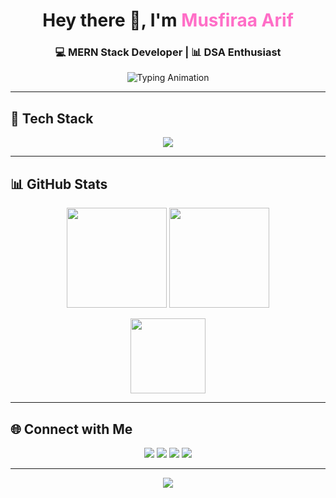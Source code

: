 <!-- Animated Header -->
<h1 align="center">
  Hey there 👋, I'm <span style="color:#ff6ec7">Musfiraa Arif</span>
</h1>
<h3 align="center">💻 MERN Stack Developer | 📊 DSA Enthusiast </h3>

<!-- Typing animation -->
<p align="center">
  <img src="https://readme-typing-svg.demolab.com?font=Fira+Code&weight=500&pause=1000&color=FF6EC7&center=true&vCenter=true&width=600&lines=Full-stack+developer+%F0%9F%92%BB;UI%2FUX+designer+%F0%9F%96%A5;Open-source+contributor+%F0%9F%8C%90;Always+learning+new+things+%F0%9F%93%96" alt="Typing Animation" />
</p>

---

## 🚀 Tech Stack  
<p align="center">
  <img src="https://skillicons.dev/icons?i=js,react,nodejs,express,mongodb,cpp,python,mysql,html,css,figma,docker,git" />
</p>

---

## 📊 GitHub Stats  

<p align="center">
  <img src="https://github-readme-stats.vercel.app/api?username=Mooosiee&show_icons=true&theme=radical" height="160" />
  <img src="https://github-readme-streak-stats.herokuapp.com/?user=Mooosiee&theme=radical" height="160" />
</p>

<p align="center">
  <img src="https://github-readme-stats.vercel.app/api/top-langs/?username=Mooosiee&layout=compact&theme=radical" height="120" />
</p>

---

## 🌐 Connect with Me  

<p align="center">
  <a href="https://www.linkedin.com/in/musfiraa-arif-8573a728b"><img src="https://img.shields.io/badge/-LinkedIn-%230077B5?style=flat&logo=linkedin&logoColor=white" /></a>
  <a href="mailto:musfiraaarif12@gmail.com"><img src="https://img.shields.io/badge/-Email-red?style=flat&logo=gmail&logoColor=white" /></a>
  <a href="https://leetcode.com/u/musfiraa/"><img src="https://img.shields.io/badge/-LeetCode-FFA116?style=flat&logo=leetcode&logoColor=white" /></a>
  <a href="https://github.com/Mooosiee"><img src="https://img.shields.io/badge/-GitHub-black?style=flat&logo=github&logoColor=white" /></a>
</p>

---

<!-- Fun footer -->
<p align="center">
 <img src="https://raw.githubusercontent.com/Mooosiee/Mooosiee/output/github-contribution-grid-snake.svg" />
</p>
